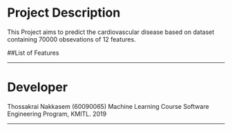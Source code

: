 # Project Description
This Project aims to predict the cardiovascular disease based on dataset containing 70000 obsevations of 12 features.

##List of Features

----

# Developer

Thossakrai Nakkasem (60090065)
Machine Learning Course
Software Engineering Program, KMITL.
2019

---
